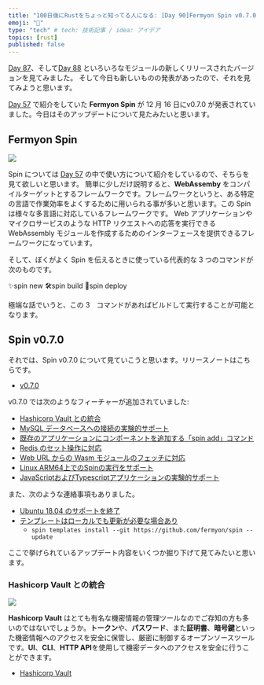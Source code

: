 ```yaml
---
title: "100日後にRustをちょっと知ってる人になる: [Day 90]Fermyon Spin v0.7.0"
emoji: "🦀"
type: "tech" # tech: 技術記事 / idea: アイデア
topics: [rust]
published: false
---
```

[Day 87](https://zenn.dev/shinyay/articles/hello-rust-day087)、そして[Day 88](https://zenn.dev/shinyay/articles/hello-rust-day088) といろいろなモジュールの新しくリリースされたバージョンを見てみました。
そして今日も新しいものの発表があったので、それを見てみようと思います。

[Day 57](https://zenn.dev/shinyay/articles/hello-rust-day087) で紹介をしていた **Fermyon Spin** が 12 月 16 日にv0.7.0 が発表されていました。今日はそのアップデートについて見たみたいと思います。

## Fermyon Spin

![](https://storage.googleapis.com/zenn-user-upload/dbab6a58664b-20221219.png)

Spin については [Day 57](https://zenn.dev/shinyay/articles/hello-rust-day087) の中で使い方について紹介をしているので、そちらを見て欲しいと思います。
簡単に少しだけ説明すると、**WebAssemby** をコンパイルターゲットとするフレームワークです。フレームワークというと、ある特定の言語で作業効率をよくするために用いられる事が多いと思います。この Spin は様々な多言語に対応しているフレームワークです。
Web アプリケーションやマイクロサービスのような HTTP リクエストへの応答を実行できる WebAssembly モジュールを作成するためのインターフェースを提供できるフレームワークになっています。

そして、ぼくがよく Spin を伝えるときに使っている代表的な 3 つのコマンドが次のものです。

✨spin new
🛠spin build
🚀spin deploy

極端な話でいうと、この 3　コマンドがあればビルドして実行することが可能となります。

## Spin v0.7.0

それでは、Spin v0.7.0 について見ていこうと思います。リリースノートはこちらです。

- [v0.7.0](https://github.com/fermyon/spin/releases/tag/v0.7.0)

v0.7.0 では次のようなフィーチャーが追加されていました:

- [Hashicorp Vault との統合](https://github.com/fermyon/spin/pull/798)
- [MySQL データベースへの接続の実験的サポート](https://github.com/fermyon/spin/pull/864)
- [既存のアプリケーションにコンポーネントを追加する「spin add」コマンド](https://github.com/fermyon/spin/pull/889)
- [Redis のセット操作に対応](https://github.com/fermyon/spin/pull/915)
- [Web URL からの Wasm モジュールのフェッチに対応](https://github.com/fermyon/spin/pull/890)
- [Linux ARM64上でのSpinの実行をサポート](https://github.com/fermyon/spin/pull/926)
- [JavaScriptおよびTypescriptアプリケーションの実験的サポート](https://github.com/fermyon/spin-js-sdk)

また、次のような連絡事項もありました。

- [Ubuntu 18.04 のサポートを終了](https://github.com/fermyon/spin/issues/990)
- [テンプレートはローカルでも更新が必要な場合あり](https://github.com/fermyon/spin/issues/990)
  - `spin templates install --git https://github.com/fermyon/spin --update`

ここで挙げられているアップデート内容をいくつか掘り下げて見てみたいと思います。

### Hashicorp Vault との統合

![](https://storage.googleapis.com/zenn-user-upload/8661dcb6de56-20221219.png)

**Hashicorp Vault** はとても有名な機密情報の管理ツールなのでご存知の方も多いのではないでしょうか。**トークン**や、**パスワード**、また**証明書**、**暗号鍵**といった機密情報へのアクセスを安全に保管し、厳密に制御するオープンソースツールです。**UI**、**CLI**、**HTTP API**を使用して機密データへのアクセスを安全に行うことができます。

- [Hashicorp Vault](https://www.vaultproject.io/)


